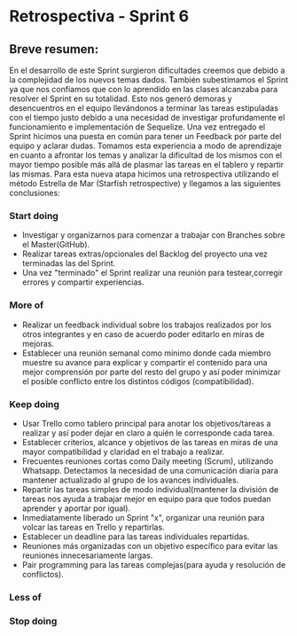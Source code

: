 # Retrospectiva - Sprint 6

## Breve resumen:

En el desarrollo de este Sprint surgieron dificultades creemos que debido a la complejidad de los nuevos temas dados. También subestimamos el Sprint ya que nos confiamos que con lo aprendido en las clases alcanzaba para resolver el Sprint en su totalidad. Esto nos generó demoras y desencuentros en el equipo llevándonos a terminar las tareas estipuladas con el tiempo justo debido a una necesidad de investigar profundamente el funcionamiento e implementación de Sequelize. Una vez entregado el Sprint hicimos una puesta en común para tener un Feedback por parte del equipo y aclarar dudas. Tomamos esta experiencia a modo de aprendizaje en cuanto a afrontar los temas y analizar la dificultad de los mismos con el mayor tiempo posible más allá de plasmar las tareas en el tablero y repartir las mismas. Para esta nueva atapa hicimos una retrospectiva utilizando el método Estrella de Mar (Starfish retrospective) y llegamos a las siguientes conclusiones:

### Start doing

 - Investigar y organizarnos para comenzar a trabajar con Branches sobre el Master(GitHub).
 - Realizar tareas extras/opcionales del Backlog del proyecto una vez terminadas las del Sprint.
 - Una vez "terminado" el Sprint realizar una reunión para testear,corregir errores y compartir experiencias.

### More of

 - Realizar un feedback individual sobre los trabajos realizados por los otros integrantes y en caso de acuerdo poder editarlo en miras de mejoras.
 - Establecer una reunión semanal como mínimo donde cada miembro muestre su avance para explicar y compartir el contenido para una mejor comprensión por parte del resto del grupo y así poder minimizar el posible conflicto entre los distintos códigos (compatibilidad).

### Keep doing

 - Usar Trello como tablero principal para anotar los objetivos/tareas a realizar y así poder dejar en claro a quién le corresponde cada tarea.
 - Establecer criterios, alcance y objetivos de las tareas en miras de una mayor compatibilidad y claridad en el trabajo a realizar.
 - Frecuentes reuniones cortas como Daily meeting (Scrum), utilizando Whatsapp. Detectamos la necesidad de una comunicación diaria para mantener actualizado al grupo de los avances individuales.  
 - Repartir las tareas simples de modo individual(mantener la división de tareas nos ayuda a trabajar mejor en equipo para que todos puedan aprender y aportar por igual).
 - Inmediatamente liberado un Sprint "x", organizar una reunión para volcar las tareas en Trello y repartirlas.
 - Establecer un deadline para las tareas individuales repartidas.
 - Reuniones más organizadas con un objetivo específico para evitar las reuniones innecesariamente largas.
 - Pair programming para las tareas complejas(para ayuda y resolución de conflictos).


### Less of


### Stop doing






